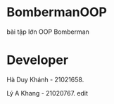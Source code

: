 # BombermanOOP
bài tập lớn OOP Bomberman

# Developer
Hà Duy Khánh - 21021658.

Lý A Khang - 21020767.
edit
